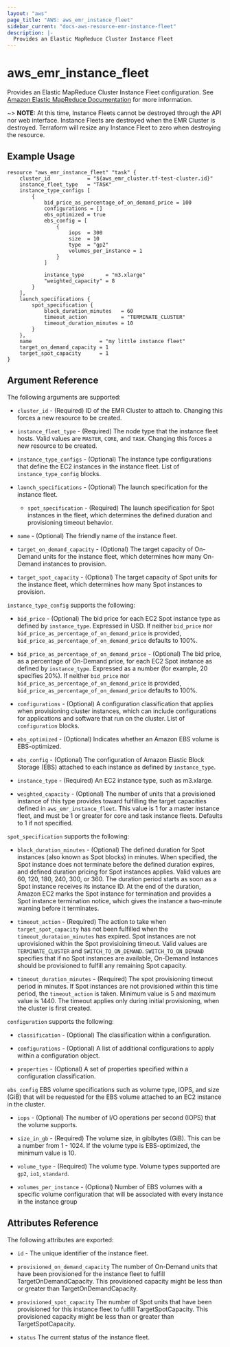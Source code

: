 ```yaml
---
layout: "aws"
page_title: "AWS: aws_emr_instance_fleet"
sidebar_current: "docs-aws-resource-emr-instance-fleet"
description: |-
  Provides an Elastic MapReduce Cluster Instance Fleet
---
```


# aws_emr_instance_fleet

Provides an Elastic MapReduce Cluster Instance Fleet configuration.
See [Amazon Elastic MapReduce Documentation](https://aws.amazon.com/documentation/emr/) for more information.

~> **NOTE:** At this time, Instance Fleets cannot be destroyed through the API nor
web interface. Instance Fleets are destroyed when the EMR Cluster is destroyed.
Terraform will resize any Instance Fleet to zero when destroying the resource.

## Example Usage

```hcl
resource "aws_emr_instance_fleet" "task" {
    cluster_id            = "${aws_emr_cluster.tf-test-cluster.id}"
    instance_fleet_type   = "TASK"
    instance_type_configs [
        {
            bid_price_as_percentage_of_on_demand_price = 100
            configurations = []
            ebs_optimized = true
            ebs_config = [
                {
                    iops  = 300
                    size  = 10
                    type  = "gp2"
                    volumes_per_instance = 1
                }
            ]

            instance_type       = "m3.xlarge"
            "weighted_capacity" = 8
        }
    ],
    launch_specifications {
        spot_specification {
            block_duration_minutes   = 60
            timeout_action           = "TERMINATE_CLUSTER"
            timeout_duration_minutes = 10
        }
    },
    name                      = "my little instance fleet"
    target_on_demand_capacity = 1
    target_spot_capacity      = 1
}
```

## Argument Reference

The following arguments are supported:

* `cluster_id` - (Required) ID of the EMR Cluster to attach to. Changing this forces a new resource to be created.

* `instance_fleet_type` - (Required) The node type that the instance fleet hosts. Valid values are `MASTER`, `CORE`, and `TASK`. Changing this forces a new resource to be created.

* `instance_type_configs` - (Optional) The instance type configurations that define the EC2 instances in the instance fleet. List of `instance_type_config` blocks. 

* `launch_specifications` - (Optional) The launch specification for the instance fleet. 
    
    * `spot_specification` - (Required) The launch specification for Spot instances in the fleet, which determines the 
    defined duration and provisioning timeout behavior.

* `name` - (Optional) The friendly name of the instance fleet.

* `target_on_demand_capacity` - (Optional) The target capacity of On-Demand units for the instance fleet, which determines how many On-Demand instances to provision.

* `target_spot_capacity` - (Optional) The target capacity of Spot units for the instance fleet, which determines how many Spot instances to provision.



`instance_type_config` supports the following:

* `bid_price` - (Optional) The bid price for each EC2 Spot instance type as defined by `instance_type`. 
Expressed in USD. If neither `bid_price` nor `bid_price_as_percentage_of_on_demand_price` is provided, 
`bid_price_as_percentage_of_on_demand_price` defaults to 100%.

* `bid_price_as_percentage_of_on_demand_price` - (Optional) The bid price, as a percentage of On-Demand price, 
for each EC2 Spot instance as defined by `instance_type`. Expressed as a number (for example, 20 specifies 20%). 
If neither `bid_price` nor `bid_price_as_percentage_of_on_demand_price` is provided, 
`bid_price_as_percentage_of_on_demand_price` defaults to 100%.

* `configurations` - (Optional) A configuration classification that applies when provisioning cluster instances, 
which can include configurations for applications and software that run on the cluster. List of `configuration` blocks.

* `ebs_optimized` - (Optional) Indicates whether an Amazon EBS volume is EBS-optimized.

* `ebs_config` - (Optional) The configuration of Amazon Elastic Block Storage (EBS) attached to each instance as
defined by `instance_type`.

* `instance_type` - (Required) An EC2 instance type, such as m3.xlarge.

* `weighted_capacity` - (Optional) The number of units that a provisioned instance of this type provides toward 
fulfilling the target capacities defined in `aws_emr_instance_fleet`. This value is 1 for a master instance fleet, 
and must be 1 or greater for core and task instance fleets. Defaults to 1 if not specified.



`spot_specification` supports the following:

* `block_duration_minutes` - (Optional) The defined duration for Spot instances (also known as Spot blocks) in minutes. 
When specified, the Spot instance does not terminate before the defined duration expires, and defined duration pricing 
for Spot instances applies. Valid values are 60, 120, 180, 240, 300, or 360. The duration period starts as soon as a 
Spot instance receives its instance ID. At the end of the duration, Amazon EC2 marks the Spot instance for termination 
and provides a Spot instance termination notice, which gives the instance a two-minute warning before it terminates.

* `timeout_action` - (Required) The action to take when `target_spot_capacity` has not been fulfilled when the 
`timeout_durataion_minutes` has expired. Spot instances are not uprovisioned within the Spot provisioining timeout.
Valid values are `TERMINATE_CLUSTER` and `SWITCH_TO_ON_DEMAND`. `SWITCH_TO_ON_DEMAND` specifies that if no Spot 
instances are available, On-Demand Instances should be provisioned to fulfill any remaining Spot capacity.

* `timeout_duration_minutes` - (Required) The spot provisioning timeout period in minutes. If Spot instances are not 
provisioned within this time period, the `timeout_action` is taken. Minimum value is 5 and maximum value is 1440. 
The timeout applies only during initial provisioning, when the cluster is first created.



`configuration` supports the following:

* `classification` - (Optional) The classification within a configuration.

* `configurations` - (Optional) A list of additional configurations to apply within a configuration object.

* `properties` - (Optional) A set of properties specified within a configuration classification.



`ebs_config` EBS volume specifications such as volume type, IOPS, and size (GiB) that will be requested for the EBS volume attached to an EC2 instance in the cluster.

* `iops` - (Optional) The number of I/O operations per second (IOPS) that the volume supports.
    
* `size_in_gb` - (Required) The volume size, in gibibytes (GiB). This can be a number from 1 - 1024. If the volume type is EBS-optimized, the minimum value is 10.
    
* `volume_type` - (Required) The volume type. Volume types supported are `gp2`, `io1`, `standard`.

* `volumes_per_instance` - (Optional) Number of EBS volumes with a specific volume configuration that will be associated with every instance in the instance group


## Attributes Reference

The following attributes are exported:

* `id` - The unique identifier of the instance fleet.

* `provisioned_on_demand_capacity` The number of On-Demand units that have been provisioned for the instance 
fleet to fulfill TargetOnDemandCapacity. This provisioned capacity might be less than or greater than TargetOnDemandCapacity.

* `provisioned_spot_capacity` The number of Spot units that have been provisioned for this instance fleet 
to fulfill TargetSpotCapacity. This provisioned capacity might be less than or greater than TargetSpotCapacity.

* `status` The current status of the instance fleet.
